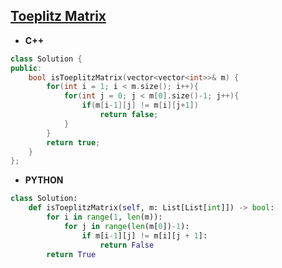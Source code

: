 ## [Toeplitz Matrix](https://leetcode.com/problems/toeplitz-matrix/)

* **C++**
```cpp
class Solution {
public:
    bool isToeplitzMatrix(vector<vector<int>>& m) {
        for(int i = 1; i < m.size(); i++){
            for(int j = 0; j < m[0].size()-1; j++){
                if(m[i-1][j] != m[i][j+1])
                    return false;
            }
        }
        return true;
    }
};
```

* **PYTHON**
```py
class Solution:
    def isToeplitzMatrix(self, m: List[List[int]]) -> bool:
        for i in range(1, len(m)):
            for j in range(len(m[0])-1):
                if m[i-1][j] != m[i][j + 1]:
                    return False
        return True
```
